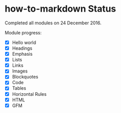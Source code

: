 # how-to-markdown Status

Completed all modules on 24 December 2016.

Module progress:
- [x] Hello world
- [x] Headings
- [x] Emphasis
- [x] Lists
- [x] Links
- [x] Images
- [x] Blockquotes
- [x] Code
- [x] Tables
- [x] Horizontal Rules
- [x] HTML
- [x] GFM
